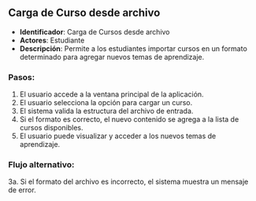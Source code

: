 ## Carga de Curso desde archivo

- **Identificador**: Carga de Cursos desde archivo
- **Actores**: Estudiante
- **Descripción**: Permite a los estudiantes importar cursos en un formato determinado para agregar nuevos temas de aprendizaje.

### Pasos:

1. El usuario accede a la ventana principal de la aplicación.
2. El usuario selecciona la opción para cargar un curso.
3. El sistema valida la estructura del archivo de entrada.
4. Si el formato es correcto, el nuevo contenido se agrega a la lista de cursos disponibles.
5. El usuario puede visualizar y acceder a los nuevos temas de aprendizaje.
### Flujo alternativo:
3a. Si el formato del archivo es incorrecto, el sistema muestra un mensaje de error.

